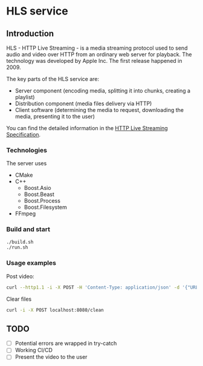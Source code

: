 # HLS service

## Introduction
HLS - HTTP Live Streaming - is a media streaming protocol used to send audio and video over HTTP from an ordinary web server for playback. The technology was developed by Apple Inc. The first release happened in 2009.

The key parts of the HLS service are:
- Server component (encoding media, splitting it into chunks, creating a playlist)
- Distribution component (media files delivery via HTTP)
- Client software (determining the media to request, downloading the media, presenting it to the user)

You can find the detailed information in the [HTTP Live Streaming Specification](https://tools.ietf.org/html/draft-pantos-hls-rfc8216bis).

### Technologies
The server uses
- CMake
- C++
  - Boost.Asio
  - Boost.Beast
  - Boost.Process
  - Boost.Filesystem
- FFmpeg

### Build and start
```sh
./build.sh
./run.sh
```

### Usage examples
Post video:
```sh
curl --http1.1 -i -X POST -H 'Content-Type: application/json' -d '{"URL" : "https://download.samplelib.com/mp4/sample-5s.mp4" }' localhost:8080/upload
```
Clear files
```sh
curl -i -X POST localhost:8080/clean
```

## TODO
  - [ ] Potential errors are wrapped in try-catch
  - [ ] Working CI/CD
  - [ ] Present the video to the user
